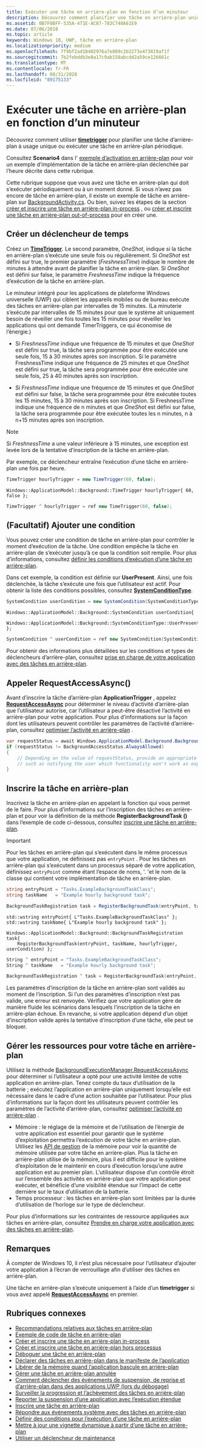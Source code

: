 ```yaml
---
title: Exécuter une tâche en arrière-plan en fonction d’un minuteur
description: Découvrez comment planifier une tâche en arrière-plan unique ou exécuter une tâche en arrière-plan périodique.
ms.assetid: 0B7F0BFF-535A-471E-AC87-783C740A61E9
ms.date: 07/06/2018
ms.topic: article
keywords: Windows 10, UWP, tâche en arrière-plan
ms.localizationpriority: medium
ms.openlocfilehash: 7f9bf2ad18402976a7e089c2b2273e473819af1f
ms.sourcegitcommit: 7b2febddb3e8a17c9ab158abcdd2a59ce126661c
ms.translationtype: MT
ms.contentlocale: fr-FR
ms.lasthandoff: 08/31/2020
ms.locfileid: "89175133"
---
```

# <a name="run-a-background-task-on-a-timer"></a>Exécuter une tâche en arrière-plan en fonction d’un minuteur

Découvrez comment utiliser [**timetrigger**](/uwp/api/Windows.ApplicationModel.Background.TimeTrigger) pour planifier une tâche d’arrière-plan à usage unique ou exécuter une tâche en arrière-plan périodique.

Consultez **Scenario4** dans l' [exemple d’activation en arrière-plan](https://github.com/Microsoft/Windows-universal-samples/tree/master/Samples/BackgroundActivation) pour voir un exemple d’implémentation de la tâche en arrière-plan déclenchée par l’heure décrite dans cette rubrique.

Cette rubrique suppose que vous avez une tâche en arrière-plan qui doit s’exécuter périodiquement ou à un moment donné. Si vous n’avez pas encore de tâche en arrière-plan, il existe un exemple de tâche en arrière-plan sur [BackgroundActivity.cs](https://github.com/Microsoft/Windows-universal-samples/blob/master/Samples/BackgroundActivation/cs/BackgroundActivity.cs). Ou bien, suivez les étapes de la section [créer et inscrire une tâche en arrière-plan in-process](create-and-register-an-inproc-background-task.md) , ou [créer et inscrire une tâche en arrière-plan out-of-process](create-and-register-a-background-task.md) pour en créer une.

## <a name="create-a-time-trigger"></a>Créer un déclencheur de temps

Créez un [**TimeTrigger**](/uwp/api/Windows.ApplicationModel.Background.TimeTrigger). Le second paramètre, *OneShot*, indique si la tâche en arrière-plan s’exécute une seule fois ou régulièrement. Si *OneShot* est défini sur true, le premier paramètre (*FreshnessTime*) indique le nombre de minutes à attendre avant de planifier la tâche en arrière-plan. Si *OneShot* est défini sur false, le paramètre *FreshnessTime* indique la fréquence d’exécution de la tâche en arrière-plan.

Le minuteur intégré pour les applications de plateforme Windows universelle (UWP) qui ciblent les appareils mobiles ou de bureau exécute des tâches en arrière-plan par intervalles de 15 minutes. (La minuterie s’exécute par intervalles de 15 minutes pour que le système ait uniquement besoin de réveiller une fois toutes les 15 minutes pour réveiller les applications qui ont demandé TimerTriggers, ce qui économise de l’énergie.)

- Si *FreshnessTime* indique une fréquence de 15 minutes et que *OneShot* est défini sur true, la tâche sera programmée pour être exécutée une seule fois, 15 à 30 minutes après son inscription. Si le paramètre FreshnessTime indique une fréquence de 25 minutes et que *OneShot* est défini sur true, la tâche sera programmée pour être exécutée une seule fois, 25 à 40 minutes après son inscription.

- Si *FreshnessTime* indique une fréquence de 15 minutes et que *OneShot* est défini sur false, la tâche sera programmée pour être exécutée toutes les 15 minutes, 15 à 30 minutes après son inscription. Si FreshnessTime indique une fréquence de n minutes et que *OneShot* est défini sur false, la tâche sera programmée pour être exécutée toutes les n minutes, n à n+15 minutes après son inscription.

> [!NOTE]
> Si *FreshnessTime* a une valeur inférieure à 15 minutes, une exception est levée lors de la tentative d’inscription de la tâche en arrière-plan.

Par exemple, ce déclencheur entraîne l’exécution d’une tâche en arrière-plan une fois par heure.

```cs
TimeTrigger hourlyTrigger = new TimeTrigger(60, false);
```

```cppwinrt
Windows::ApplicationModel::Background::TimeTrigger hourlyTrigger{ 60, false };
```

```cpp
TimeTrigger ^ hourlyTrigger = ref new TimeTrigger(60, false);
```

## <a name="optional-add-a-condition"></a>(Facultatif) Ajouter une condition

Vous pouvez créer une condition de tâche en arrière-plan pour contrôler le moment d’exécution de la tâche. Une condition empêche la tâche en arrière-plan de s’exécuter jusqu’à ce que la condition soit remplie. Pour plus d’informations, consultez [définir les conditions d’exécution d’une tâche en arrière-plan](set-conditions-for-running-a-background-task.md).

Dans cet exemple, la condition est définie sur **UserPresent**. Ainsi, une fois déclenchée, la tâche s’exécute une fois que l’utilisateur est actif. Pour obtenir la liste des conditions possibles, consultez [**SystemConditionType**](/uwp/api/Windows.ApplicationModel.Background.SystemConditionType).

```cs
SystemCondition userCondition = new SystemCondition(SystemConditionType.UserPresent);
```

```cppwinrt
Windows::ApplicationModel::Background::SystemCondition userCondition{
    Windows::ApplicationModel::Background::SystemConditionType::UserPresent };
```

```cpp
SystemCondition ^ userCondition = ref new SystemCondition(SystemConditionType::UserPresent);
```

Pour obtenir des informations plus détaillées sur les conditions et types de déclencheurs d’arrière-plan, consultez [prise en charge de votre application avec des tâches en arrière-plan](support-your-app-with-background-tasks.md).

##  <a name="call-requestaccessasync"></a>Appeler RequestAccessAsync()

Avant d’inscrire la tâche d’arrière-plan **ApplicationTrigger** , appelez [**RequestAccessAsync**](/uwp/api/windows.applicationmodel.background.backgroundexecutionmanager.requestaccessasync) pour déterminer le niveau d’activité d’arrière-plan que l’utilisateur autorise, car l’utilisateur a peut-être désactivé l’activité en arrière-plan pour votre application. Pour plus d’informations sur la façon dont les utilisateurs peuvent contrôler les paramètres de l’activité d’arrière-plan, consultez [optimiser l’activité en arrière-plan](../debug-test-perf/optimize-background-activity.md) .

```cs
var requestStatus = await Windows.ApplicationModel.Background.BackgroundExecutionManager.RequestAccessAsync();
if (requestStatus != BackgroundAccessStatus.AlwaysAllowed)
{
    // Depending on the value of requestStatus, provide an appropriate response
    // such as notifying the user which functionality won't work as expected
}
```

## <a name="register-the-background-task"></a>Inscrire la tâche en arrière-plan

Inscrivez la tâche en arrière-plan en appelant la fonction qui vous permet de le faire. Pour plus d’informations sur l’inscription des tâches en arrière-plan et pour voir la définition de la méthode **RegisterBackgroundTask ()** dans l’exemple de code ci-dessous, consultez [inscrire une tâche en arrière-plan](register-a-background-task.md).

> [!IMPORTANT]
> Pour les tâches en arrière-plan qui s’exécutent dans le même processus que votre application, ne définissez pas `entryPoint` . Pour les tâches en arrière-plan qui s’exécutent dans un processus séparé de votre application, définissez `entryPoint` comme étant l’espace de noms, '. 'et le nom de la classe qui contient votre implémentation de tâche en arrière-plan.

```cs
string entryPoint = "Tasks.ExampleBackgroundTaskClass";
string taskName   = "Example hourly background task";

BackgroundTaskRegistration task = RegisterBackgroundTask(entryPoint, taskName, hourlyTrigger, userCondition);
```

```cppwinrt
std::wstring entryPoint{ L"Tasks.ExampleBackgroundTaskClass" };
std::wstring taskName{ L"Example hourly background task" };

Windows::ApplicationModel::Background::BackgroundTaskRegistration task{
    RegisterBackgroundTask(entryPoint, taskName, hourlyTrigger, userCondition) };
```

```cpp
String ^ entryPoint = "Tasks.ExampleBackgroundTaskClass";
String ^ taskName   = "Example hourly background task";

BackgroundTaskRegistration ^ task = RegisterBackgroundTask(entryPoint, taskName, hourlyTrigger, userCondition);
```

Les paramètres d’inscription de la tâche en arrière-plan sont validés au moment de l’inscription. Si l’un des paramètres d’inscription n’est pas valide, une erreur est renvoyée. Vérifiez que votre application gère de manière fluide les scénarios dans lesquels l’inscription de la tâche en arrière-plan échoue. En revanche, si votre application dépend d’un objet d’inscription valide après la tentative d’inscription d’une tâche, elle peut se bloquer.

## <a name="manage-resources-for-your-background-task"></a>Gérer les ressources pour votre tâche en arrière-plan

Utilisez la méthode [BackgroundExecutionManager.RequestAccessAsync](/uwp/api/windows.applicationmodel.background.backgroundexecutionmanager) pour déterminer si l’utilisateur a opté pour une activité limitée de votre application en arrière-plan. Tenez compte du taux d’utilisation de la batterie ; exécutez l’application en arrière-plan uniquement lorsqu’elle est nécessaire dans le cadre d’une action souhaitée par l’utilisateur. Pour plus d’informations sur la façon dont les utilisateurs peuvent contrôler les paramètres de l’activité d’arrière-plan, consultez [optimiser l’activité en arrière-plan](../debug-test-perf/optimize-background-activity.md) .

- Mémoire : le réglage de la mémoire et de l’utilisation de l’énergie de votre application est essentiel pour garantir que le système d’exploitation permettra l’exécution de votre tâche en arrière-plan. Utilisez les [API de gestion](/uwp/api/windows.system.memorymanager) de la mémoire pour voir la quantité de mémoire utilisée par votre tâche en arrière-plan. Plus la tâche en arrière-plan utilise de la mémoire, plus il est difficile pour le système d’exploitation de le maintenir en cours d’exécution lorsqu’une autre application est au premier plan. L’utilisateur dispose d’un contrôle étroit sur l’ensemble des activités en arrière-plan que votre application peut exécuter, et bénéficie d’une visibilité étendue sur l’impact de cette dernière sur le taux d’utilisation de la batterie.  
- Temps processeur : les tâches en arrière-plan sont limitées par la durée d’utilisation de l’horloge sur le type de déclencheur.

Pour plus d’informations sur les contraintes de ressource appliquées aux tâches en arrière-plan, consultez [Prendre en charge votre application avec des tâches en arrière-plan](support-your-app-with-background-tasks.md).

## <a name="remarks"></a>Remarques

À compter de Windows 10, il n’est plus nécessaire pour l’utilisateur d’ajouter votre application à l’écran de verrouillage afin d’utiliser des tâches en arrière-plan.

Une tâche en arrière-plan s’exécute uniquement à l’aide d’un **timetrigger** si vous avez appelé [**RequestAccessAsync**](/uwp/api/windows.applicationmodel.background.backgroundexecutionmanager.requestaccessasync) en premier.

## <a name="related-topics"></a>Rubriques connexes

* [Recommandations relatives aux tâches en arrière-plan](guidelines-for-background-tasks.md)
* [Exemple de code de tâche en arrière-plan](https://github.com/Microsoft/Windows-universal-samples/tree/master/Samples/BackgroundTask)
* [Créer et inscrire une tâche en arrière-plan in-process](create-and-register-an-inproc-background-task.md)
* [Créer et inscrire une tâche en arrière-plan hors processus](create-and-register-a-background-task.md)
* [Déboguer une tâche en arrière-plan](debug-a-background-task.md)
* [Déclarer des tâches en arrière-plan dans le manifeste de l’application](declare-background-tasks-in-the-application-manifest.md)
* [Libérer de la mémoire quand l’application bascule en arrière-plan](reduce-memory-usage.md)
* [Gérer une tâche en arrière-plan annulée](handle-a-cancelled-background-task.md)
* [Comment déclencher des événements de suspension, de reprise et d’arrière-plan dans des applications UWP (lors du débogage)](/previous-versions/hh974425(v=vs.110))
* [Surveiller la progression et l’achèvement des tâches en arrière-plan](monitor-background-task-progress-and-completion.md)
* [Reporter la suspension d’une application avec l’exécution étendue](run-minimized-with-extended-execution.md)
* [Inscrire une tâche en arrière-plan](register-a-background-task.md)
* [Répondre aux événements système avec des tâches en arrière-plan](respond-to-system-events-with-background-tasks.md)
* [Définir des conditions pour l’exécution d’une tâche en arrière-plan](set-conditions-for-running-a-background-task.md)
* [Mettre à jour une vignette dynamique à partir d’une tâche en arrière-plan](update-a-live-tile-from-a-background-task.md)
* [Utiliser un déclencheur de maintenance](use-a-maintenance-trigger.md)